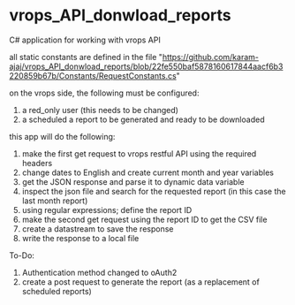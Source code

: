 # vrops_API_donwload_reports
C# application for working with vrops API

all static constants are defined in the file "https://github.com/karam-ajaj/vrops_API_donwload_reports/blob/22fe550baf5878160617844aacf6b3220859b67b/Constants/RequestConstants.cs"


on the vrops side, the following must be configured:
1. a red_only user (this needs to be changed)
2. a scheduled a report to be generated and ready to be downloaded


this app will do the following:
1. make the first get request to vrops restful API using the required headers
2. change dates to English and create current month and year variables
3. get the JSON response and parse it to dynamic data variable
4. inspect the json file and search for the requested report (in this case the last month report)
5. using regular expressions; define the report ID
6. make the second get request using the report ID to get the CSV file
7. create a datastream to save the response
8. write the response to a local file 


To-Do:
1. Authentication method changed to oAuth2
2. create a post request to generate the report (as a replacement of scheduled reports)
